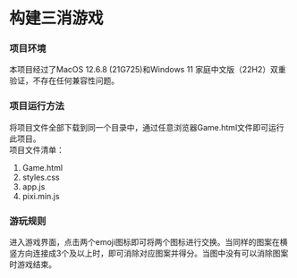 # 构建三消游戏
### 项目环境
本项目经过了MacOS 12.6.8 (21G725)和Windows 11 家庭中文版（22H2）双重验证，不存在任何兼容性问题。

### 项目运行方法
将项目文件全部下载到同一个目录中，通过任意浏览器Game.html文件即可运行此项目。<br/>
项目文件清单：<br/>
1. Game.html
2. styles.css
3. app.js
4. pixi.min.js

### 游玩规则
进入游戏界面，点击两个emoji图标即可将两个图标进行交换。当同样的图案在横竖方向连接成3个及以上时，即可消除对应图案并得分。当图中没有可以消除图案时游戏结束。


